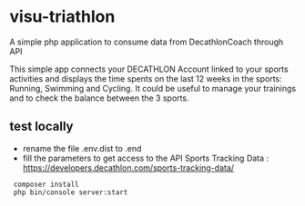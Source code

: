 # visu-triathlon
A simple php application to consume data from DecathlonCoach through API

This simple app connects your DECATHLON Account linked to your sports activities and displays the time spents on the last 12 weeks in the sports: Running, Swimming and Cycling.
It could be useful to manage your trainings and to check the balance between the 3 sports.


## test locally

* rename the file .env.dist to .end
* fill the parameters to get access to the API Sports Tracking Data : https://developers.decathlon.com/sports-tracking-data/

```
 composer install
 php bin/console server:start
```
